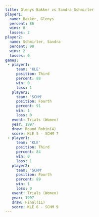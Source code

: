```yaml
---
title: Glenys Bakker vs Sandra Schmirler
player1:                 
  name: Bakker, Glenys   
  percent: 86            
  wins: 0                
  losses: 2              
player2:                 
  name: Schmirler, Sandra
  percent: 90            
  wins: 2                
  losses: 0              
games:
 - player1:         
     team: 'KLE'    
     position: Third
     percent: 88    
     win: 0         
     loss: 1        
   player2:          
     team: 'SCHM'    
     position: Fourth
     percent: 91     
     win: 1          
     loss: 0         
   event: Trials (Women)
   year: 1997           
   draw: Round Robin(4) 
   score: KLE 5 - SCHM 7
 - player1:         
     team: 'KLE'    
     position: Third
     percent: 84    
     win: 0         
     loss: 1        
   player2:          
     team: 'SCHM'    
     position: Fourth
     percent: 89     
     win: 1          
     loss: 0         
   event: Trials (Women)
   year: 1997           
   draw: Final(11)      
   score: KLE 6 - SCHM 9
---
```

